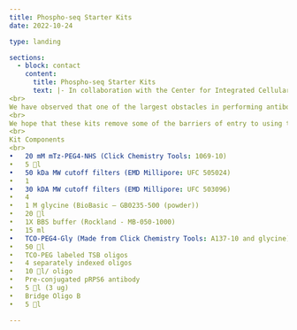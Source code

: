 ```yaml
---
title: Phospho-seq Starter Kits
date: 2022-10-24

type: landing

sections:
  - block: contact
    content:
      title: Phospho-seq Starter Kits
      text: |- In collaboration with the Center for Integrated Cellular Analysis (link: https://www.multimodalintegration.org/). We are happy to offer Phospho-seq Starter Kits to make it easier for users to try Phospho-seq out for themselves! If you are interested in receiving a kit, please fill out this form. We’ll follow up by e-mail with a standard Material Transfer Agreement and request for a FedEx account number.
<br>
We have observed that one of the largest obstacles in performing antibody-based single-cell protein profiling including ASAP-seq (link), inCITE-seq (link), NEAT-seq (link), QURIE-seq (link) and others is the limited commercial availability of pre-conjugated antibodies, especially for intracellular proteins. For Phospho-seq we adapted an already established click-chemistry-based DNA-antibody conjugation method (link to Van Buggenum) to create large panels of custom conjugated antibodies. In this Phospho-seq starter kit, we provide the material to conjugate up to four antibodies of the user’s choice with four separately indexed labeled TSB DNA oligos as well as a pre-conjugated control antibody for phospho-RPS6. We also provide a bridge oligo for use in the 10X scATAC-seq and scMultiome kits for antibody capture.
<br>
We hope that these kits remove some of the barriers of entry to using this technology and are excited to see what users do with them!
<br>
Kit Components
<br>
•	20 mM mTz-PEG4-NHS (Click Chemistry Tools: 1069-10)
•	5 l 
•	50 kDa MW cutoff filters (EMD Millipore: UFC 505024)
•	1
•	30 kDA MW cutoff filters (EMD Millipore: UFC 503096)
•	4
•	1 M glycine (BioBasic – GB0235-500 (powder))
•	20 l
•	1X BBS buffer (Rockland - MB-050-1000)
•	15 ml
•	TCO-PEG4-Gly (Made from Click Chemistry Tools: A137-10 and glycine)
•	50 l
•	TCO-PEG labeled TSB oligos
•	4 separately indexed oligos
•	10 l/ oligo
•	Pre-conjugated pRPS6 antibody
•	5 l (3 ug)
•	Bridge Oligo B
•	5 l

---
```

